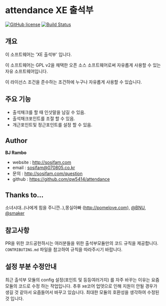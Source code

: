 attendance XE 출석부
====================
[![GitHub license](http://img.shields.io/badge/license-GPL%20v2-brightgreen.svg)](http://www.gnu.org/licenses/old-licenses/gpl-2.0.html)
[![Build Status](https://travis-ci.org/qw5414/attendance.svg?branch=develop)](https://travis-ci.org/qw5414/attendance)

개요
----
이 소프트웨어는 'XE 출석부' 입니다.

이 소프트웨어는 GPL v2을 채택한 오픈 소스 소프트웨어로써 자유롭게 사용할 수 있는 자유 소프트웨어입니다.

이 라이선스 조건을 준수하는 조건하에 누구나 자유롭게 사용할 수 있습니다.

주요 기능
---------
* 출석채크를 할 때 인삿말을 남길 수 있음.
* 출석채크포인트를 조절 할 수 있음.
* 개근포인트및 정근포인트를 설정 할 수 있음.

Author
------
**BJ Rambo**

* website : http://sosifam.com
* email : sosifam@070805.co.kr
* 문의 : http://sosifam.com/question
* github : https://github.com/qw5414/attendance

Thanks to...
------------

소녀시대..(나에게 힘을 주니깐..),몽실아빠 (http://pomelove.com), [@BNU](https://github.com/BNU), [@smaker](https://github.com/smaker)

참고사항
--------
PR을 위한 코드공헌하시는 여러분들을 위한 출석부모듈만의 코드 규칙을 제공합니다.
`CONTRIBUTING.md` 파일을 참고하여 규칙을 따라주시기 바랍니다.


설정 부분 수정안내
------------------
최근 출석부 모듈의 config 설정(포인트 및 등등여러가지) 를 자주 바꾸는 이유는 요즘 모듈의 코드로 수정 하는 작업입니다.
추후 xe코어 업뎃으로 인해 지원이 안될 경우가 생길 것 같아서 요즘들어서 바꾸고 있습니다. 최대한 모듈의 호환성을 생각하여 수정된 것 입니다.
